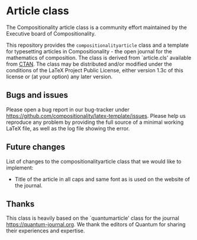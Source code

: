 # Article class

The Compositionality article class is a community effort maintained by the Executive board of Compositionality.

This repository provides the `compositionalityarticle` class and a template for typesetting articles in Compositionality - the open journal for the mathematics of composition.
The class is derived from `article.cls' available from [CTAN](https://www.ctan.org/pkg/article). The class may be distributed and/or modified under the conditions of the LaTeX Project Public License, either version 1.3c of this license or (at your option) any later version.

## Bugs and issues
Please open a bug report in our bug-tracker under https://github.com/compositionality/latex-template/issues. 
Please help us reproduce any problem by providing the full source of a minimal working LaTeX file, as well as the log file showing the error. 

## Future changes
List of changes to the compositionalityarticle class that we would like to implement:

 - Title of the article in all caps and same font as is used on the website of the journal.

## Thanks
This class is heavily based on the `quantumarticle' class for the journal https://quantum-journal.org. We thank the editors of Quantum for sharing their experiences and expertise. 
